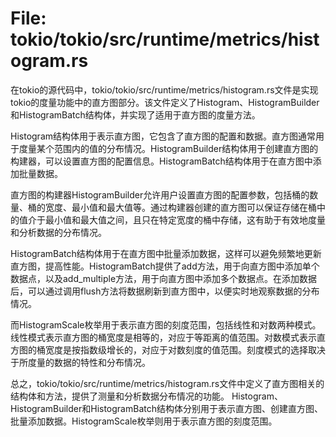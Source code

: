 # File: tokio/tokio/src/runtime/metrics/histogram.rs

在tokio的源代码中，tokio/tokio/src/runtime/metrics/histogram.rs文件是实现tokio的度量功能中的直方图部分。该文件定义了Histogram、HistogramBuilder和HistogramBatch结构体，并实现了适用于直方图的度量方法。

Histogram结构体用于表示直方图，它包含了直方图的配置和数据。直方图通常用于度量某个范围内的值的分布情况。HistogramBuilder结构体用于创建直方图的构建器，可以设置直方图的配置信息。HistogramBatch结构体用于在直方图中添加批量数据。

直方图的构建器HistogramBuilder允许用户设置直方图的配置参数，包括桶的数量、桶的宽度、最小值和最大值等。通过构建器创建的直方图可以保证存储在桶中的值介于最小值和最大值之间，且只在特定宽度的桶中存储，这有助于有效地度量和分析数据的分布情况。

HistogramBatch结构体用于在直方图中批量添加数据，这样可以避免频繁地更新直方图，提高性能。HistogramBatch提供了add方法，用于向直方图中添加单个数据点，以及add_multiple方法，用于向直方图中添加多个数据点。在添加数据后，可以通过调用flush方法将数据刷新到直方图中，以便实时地观察数据的分布情况。

而HistogramScale枚举用于表示直方图的刻度范围，包括线性和对数两种模式。线性模式表示直方图的桶宽度是相等的，对应于等距离的值范围。对数模式表示直方图的桶宽度是按指数级增长的，对应于对数刻度的值范围。刻度模式的选择取决于所度量的数据的特性和分布情况。

总之，tokio/tokio/src/runtime/metrics/histogram.rs文件中定义了直方图相关的结构体和方法，提供了测量和分析数据分布情况的功能。 Histogram、HistogramBuilder和HistogramBatch结构体分别用于表示直方图、创建直方图、批量添加数据。HistogramScale枚举则用于表示直方图的刻度范围。

